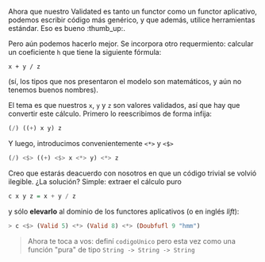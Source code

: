 Ahora que nuestro Validated es tanto un functor como un functor aplicativo, podemos escribir código más genérico, y que además, utilice herramientas estándar.  Eso es bueno :thumb_up:.

Pero aún podemos hacerlo mejor. Se incorpora otro requermiento: calcular un coeficiente `h` que tiene la siguiente fórmula:

```
x + y / z
```

(sí, los tipos que nos presentaron el modelo son matemáticos, y aún no tenemos buenos nombres).

El tema es que nuestros `x`, `y` y `z` son valores validados, así que hay que convertir este cálculo. Primero lo reescribimos de forma infija:

```haskell
(/) ((+) x y) z
```

Y luego, introducimos convenientemente `<*>` y `<$>`

```haskell
(/) <$> ((+) <$> x <*> y) <*> z
```

Creo que estarás deacuerdo con nosotros en que un código trivial se volvió ilegible. ¿La solución? Simple: extraer el cálculo puro

```haskell
c x y z = x + y / z
```

y sólo **elevarlo** al dominio de los functores aplicativos (o en inglés _lift_):

```haskell
> c <$> (Valid 5) <*> (Valid 8) <*> (Doubfufl 9 "hmm")
```

> Ahora te toca a vos: definí `codigoUnico`  pero esta vez como una función "pura" de tipo `String -> String -> String`